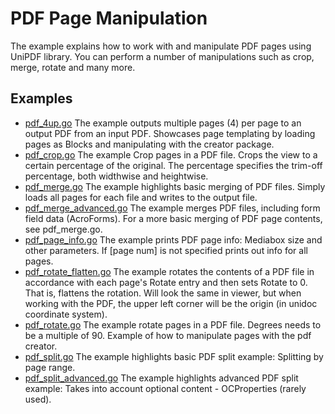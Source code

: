 # PDF Page Manipulation

The example explains how to work with and manipulate PDF pages using UniPDF library. You can perform a number of manipulations such as crop, merge, rotate and many more. 

## Examples

- [pdf_4up.go](pdf_4up.go) The example outputs multiple pages (4) per page to an output PDF from an input PDF. Showcases page templating by loading pages as Blocks and manipulating with the creator package.
- [pdf_crop.go](pdf_crop.go) The example Crop pages in a PDF file. Crops the view to a certain percentage of the original. The percentage specifies the trim-off percentage, both widthwise and heightwise.
- [pdf_merge.go](pdf_merge.go) The example highlights basic merging of PDF files. Simply loads all pages for each file and writes to the output file.
- [pdf_merge_advanced.go](pdf_merge_advanced.go) The example merges PDF files, including form field data (AcroForms). For a more basic merging of PDF page contents, see pdf_merge.go.
- [pdf_page_info.go](pdf_page_info.go) The example prints PDF page info: Mediabox size and other parameters. If [page num] is not specified prints out info for all pages.
- [pdf_rotate_flatten.go](pdf_rotate_flatten.go) The example rotates the contents of a PDF file in accordance with each page's Rotate entry and then sets Rotate to 0. That is, flattens the rotation. Will look the same in viewer, but when working with the PDF, the upper left corner will be the origin (in unidoc coordinate system).
- [pdf_rotate.go](pdf_rotate.go) The example rotate pages in a PDF file. Degrees needs to be a multiple of 90. Example of how to manipulate pages with the pdf creator.
- [pdf_split.go](pdf_split.go) The example highlights basic PDF split example: Splitting by page range.
- [pdf_split_advanced.go](pdf_split_advanced.go) The example highlights advanced PDF split example: Takes into account optional content - OCProperties (rarely used).
